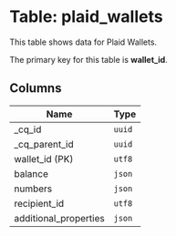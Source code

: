 # Table: plaid_wallets

This table shows data for Plaid Wallets.

The primary key for this table is **wallet_id**.

## Columns

| Name          | Type          |
| ------------- | ------------- |
|_cq_id|`uuid`|
|_cq_parent_id|`uuid`|
|wallet_id (PK)|`utf8`|
|balance|`json`|
|numbers|`json`|
|recipient_id|`utf8`|
|additional_properties|`json`|